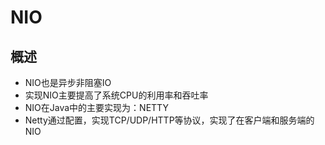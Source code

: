 # NIO

## 概述

- NIO也是异步非阻塞IO
- 实现NIO主要提高了系统CPU的利用率和吞吐率
- NIO在Java中的主要实现为：NETTY
- Netty通过配置，实现TCP/UDP/HTTP等协议，实现了在客户端和服务端的NIO
